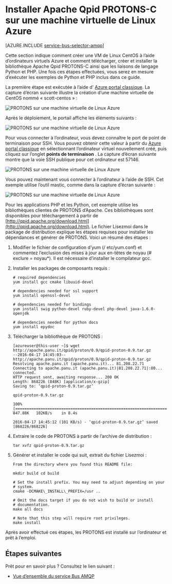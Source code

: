 <properties 
    pageTitle="Comment faire pour installer Apache Qpid PROTONS-C sur une VM Linux | Microsoft Azure"
    description="Comment créer une VM de Linux CentOS à l’aide d’ordinateurs virtuels Azure et explique comment générer et installer la bibliothèque Apache Qpid PROTONS-C."
    services="service-bus"
    documentationCenter="na"
    authors="sethmanheim"
    manager="timlt"
    editor="" /> 
<tags 
    ms.service="service-bus"
    ms.devlang="na"
    ms.topic="article"
    ms.tgt_pltfrm="na"
    ms.workload="na"
    ms.date="09/29/2016"
    ms.author="sethm" />

# <a name="install-apache-qpid-proton-c-on-an-azure-linux-vm"></a>Installer Apache Qpid PROTONS-C sur une machine virtuelle de Linux Azure

[AZURE.INCLUDE [service-bus-selector-amqp](../../includes/service-bus-selector-amqp.md)]

Cette section indique comment créer une VM de Linux CentOS à l’aide d’ordinateurs virtuels Azure et comment télécharger, créer et installer la bibliothèque Apache Qpid PROTONS-C ainsi que les liaisons de langage Python et PHP. Une fois ces étapes effectuées, vous serez en mesure d’exécuter les exemples de Python et PHP inclus dans ce guide.

La première étape est exécutée à l’aide d' [Azure portal classique][]. La capture d’écran suivante illustre la création d’une machine virtuelle de CentOS nommé « scott-centos » :

![PROTONS sur une machine virtuelle de Linux Azure][0]

Après le déploiement, le portail affiche les éléments suivants :

![PROTONS sur une machine virtuelle de Linux Azure][1]

Pour vous connecter à l’ordinateur, vous devez connaître le port de point de terminaison pour SSH. Vous pouvez obtenir cette valeur à partir du [Azure portal classique][] en sélectionnant l’ordinateur virtuel nouvellement créé, puis cliquez sur l’onglet **points de terminaison** . La capture d’écran suivante montre que la voie SSH publique pour cet ordinateur est 57146.

![PROTONS sur une machine virtuelle de Linux Azure][2]

Vous pouvez maintenant vous connecter à l’ordinateur à l’aide de SSH. Cet exemple utilise l’outil mastic, comme dans la capture d’écran suivante :

![PROTONS sur une machine virtuelle de Linux Azure][3]

Pour les applications PHP et les Python, cet exemple utilise les bibliothèques clientes de PROTONS d’Apache. Ces bibliothèques sont disponibles pour téléchargement à partir de [http://qpid.apache.org/download.html](http://qpid.apache.org/download.html). Le fichier Lisezmoi dans le package de distribution explique les étapes requises pour installer les dépendances et générer de PROTONS. Voici un résumé des étapes :

1.  Modifier le fichier de configuration d’yum (/ etc/yum.conf) et commentez l’exclusion des mises à jour aux en-têtes de noyau (\# exclure = noyau\*). Il est nécessaire d’installer le compilateur gcc.

2.  Installer les packages de composants requis :

    ```
    # required dependencies 
    yum install gcc cmake libuuid-devel
    
    # dependencies needed for ssl support
    yum install openssl-devel
    
    # dependencies needed for bindings
    yum install swig python-devel ruby-devel php-devel java-1.6.0-openjdk
    
    # dependencies needed for python docs
    yum install epydoc
    ```

1.  Télécharger la bibliothèque de PROTONS :

    ```
    [azureuser@this-user ~]$ wget http://apache.panu.it/qpid/proton/0.9/qpid-proton-0.9.tar.gz
    --2016-04-17 14:45:03--  http://apache.panu.it/qpid/proton/0.9/qpid-proton-0.9.tar.gz
    Resolving apache.panu.it (apache.panu.it)... 81.208.22.71
    Connecting to apache.panu.it (apache.panu.it)|81.208.22.71|:80... connected.
    HTTP request sent, awaiting response... 200 OK
    Length: 868226 (848K) [application/x-gzip]
    Saving to: ‘qpid-proton-0.9.tar.gz’
    
    qpid-proton-0.9.tar.gz                               
    
    100%[====================================================================================================================>] 847.88K   102KB/s    in 8.4s    
    
    2016-04-17 14:45:12 (101 KB/s) - ‘qpid-proton-0.9.tar.gz’ saved [868226/868226]
    ```

1.  Extraire le code de PROTONS à partir de l’archive de distribution :

    ```
    tar xvfz qpid-proton-0.9.tar.gz
    ```

1.  Générer et installer le code qui suit, extrait du fichier Lisezmoi :

    ```
    From the directory where you found this README file:    
    
    mkdir build cd build
            
    # Set the install prefix. You may need to adjust depending on your      
    # system.       
    cmake -DCMAKE\_INSTALL\_PREFIX=/usr ..
            
    # Omit the docs target if you do not wish to build or install       
    # documentation.        
    make all docs
            
    # Note that this step will require root privileges.     
    make install
    ```

Après avoir effectué ces étapes, les PROTONS est installé sur l’ordinateur et prêt à l’emploi.

## <a name="next-steps"></a>Étapes suivantes

Prêt pour en savoir plus ? Consultez le lien suivant :

- [Vue d’ensemble du service Bus AMQP][]

[Vue d’ensemble du service Bus AMQP]: service-bus-amqp-overview.md
[0]: ./media/service-bus-amqp-apache/amqp-apache-1.png
[1]: ./media/service-bus-amqp-apache/amqp-apache-2.png
[2]: ./media/service-bus-amqp-apache/amqp-apache-3.png
[3]: ./media/service-bus-amqp-apache/amqp-apache-4.png

[Azure portal classique]: http://manage.windowsazure.com


